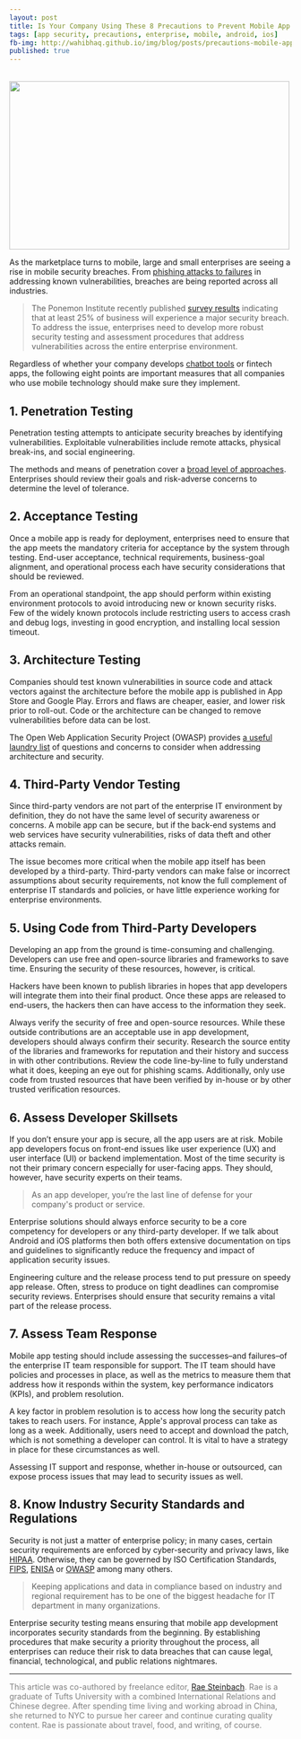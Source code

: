 ```yaml
---
layout: post
title: Is Your Company Using These 8 Precautions to Prevent Mobile App Security Breaches?
tags: [app security, precautions, enterprise, mobile, android, ios]  
fb-img: http://wahibhaq.github.io/img/blog/posts/precautions-mobile-app-security/mobile-fraud.png
published: true
---
```

<br>
<img src="http://wahibhaq.github.io/img/blog/posts/precautions-mobile-app-security/mobile-fraud.png" width="500" height="300" align="center">

As the marketplace turns to mobile, large and small enterprises are seeing a rise in mobile security breaches. From [phishing attacks to failures](https://securityintelligence.com/six-major-data-breach-trends-from-2017/) in addressing known vulnerabilities, breaches are being reported across all industries.

> The Ponemon Institute recently published [survey results](https://www.ibm.com/security/data-breach?ce=ISM0484&ct=SWG&cmp=IBMSocial&cm=h&cr=Security&ccy=US&cm_mc_uid=71186390017615162339055&cm_mc_sid_50200000=1516233905&cm_mc_sid_52640000=1516233905=) indicating that at least 25% of business will experience a major security breach. To address the issue, enterprises need to develop more robust security testing and assessment procedures that address vulnerabilities across the entire enterprise environment. 

Regardless of whether your company develops [chatbot tools](http://snaps.io/chatbotplatform/) or fintech apps, the following eight points are important measures that all companies who use mobile technology should make sure they implement.

## 1. Penetration Testing

Penetration testing attempts to anticipate security breaches by identifying vulnerabilities. Exploitable vulnerabilities include remote attacks, physical break-ins, and social engineering. 

The methods and means of penetration cover a [broad level of approaches](https://www.forbes.com/sites/ericbasu/2013/10/13/what-is-a-penetration-test-and-why-would-i-need-one-for-my-company/#48d46a1518a0). Enterprises should review their goals and risk-adverse concerns to determine the level of tolerance.

## 2. Acceptance Testing

Once a mobile app is ready for deployment, enterprises need to ensure that the app meets the mandatory criteria for acceptance by the system through testing. End-user acceptance, technical requirements, business-goal alignment, and operational process each have security considerations that should be reviewed. 

From an operational standpoint, the app should perform within existing environment protocols to avoid introducing new or known security risks. Few of the widely known protocols include restricting users to access crash and debug logs, investing in good encryption, and installing local session timeout.

## 3. Architecture Testing

Companies should test known vulnerabilities in source code and attack vectors against the architecture before the mobile app is published in App Store and Google Play. Errors and flaws are cheaper, easier, and lower risk prior to roll-out. Code or the architecture can be changed to remove vulnerabilities before data can be lost.

The Open Web Application Security Project (OWASP) provides [a useful laundry list](https://www.owasp.org/index.php/Application_Security_Architecture_Cheat_Sheet) of questions and concerns to consider when addressing architecture and security.

## 4. Third-Party Vendor Testing

Since third-party vendors are not part of the enterprise IT environment by definition, they do not have the same level of security awareness or concerns. A mobile app can be secure, but if the back-end systems and web services have security vulnerabilities, risks of data theft and other attacks remain. 

The issue becomes more critical when the mobile app itself has been developed by a third-party. Third-party vendors can make false or incorrect assumptions about security requirements, not know the full complement of enterprise IT standards and policies, or have little experience working for enterprise environments.

## 5. Using Code from Third-Party Developers

Developing an app from the ground is time-consuming and challenging. Developers can use free and open-source libraries and frameworks to save time. Ensuring the security of these resources, however, is critical. 

Hackers have been known to publish libraries in hopes that app developers will integrate them into their final product. Once these apps are released to end-users, the hackers then can have access to the information they seek. 

Always verify the security of free and open-source resources. While these outside contributions are an acceptable use in app development, developers should always confirm their security. Research the source entity of the libraries and frameworks for reputation and their history and success in with other contributions. Review the code line-by-line to fully understand what it does, keeping an eye out for phishing scams. Additionally, only use code from trusted resources that have been verified by in-house or by other trusted verification resources.

## 6. Assess Developer Skillsets

If you don’t ensure your app is secure, all the app users are at risk. Mobile app developers focus on front-end issues like user experience (UX) and user interface (UI) or backend implementation. Most of the time security is not their primary concern especially for user-facing apps. They should, however, have security experts on their teams. 

> As an app developer, you’re the last line of defense for your company's product or service.

Enterprise solutions should always enforce security to be a core competency for developers or any third-party developer. If we talk about Android and iOS platforms then both offers extensive documentation on tips and guidelines to significantly reduce the frequency and impact of application security issues. 

Engineering culture and the release process tend to put pressure on speedy app release. Often, stress to produce on tight deadlines can compromise security reviews. Enterprises should ensure that security remains a vital part of the release process.

## 7. Assess Team Response

Mobile app testing should include assessing the successes–and failures–of the enterprise IT team responsible for support. The IT team should have policies and processes in place, as well as the metrics to measure them that address how it responds within the system, key performance indicators (KPIs), and problem resolution. 

A key factor in problem resolution is to access how long the security patch takes to reach users. For instance, Apple's approval process can take as long as a week. Additionally, users need to accept and download the patch, which is not something a developer can control. It is vital to have a strategy in place for these circumstances as well. 

Assessing IT support and response, whether in-house or outsourced, can expose process issues that may lead to security issues as well.

## 8. Know Industry Security Standards and Regulations

Security is not just a matter of enterprise policy; in many cases, certain security requirements are enforced by cyber-security and privacy laws, like [HIPAA](https://www.hhs.gov/hipaa/index.html). Otherwise, they can be governed by ISO Certification Standards, [FIPS](http://nvlpubs.nist.gov/nistpubs/FIPS/NIST.FIPS.140-2.pdf), [ENISA](https://www.enisa.europa.eu/topics/standards/standards) or [OWASP](https://www.owasp.org/) among many others. 

> Keeping applications and data in compliance based on industry and regional requirement has to be one of the biggest headache for IT department in many organizations.

Enterprise security testing means ensuring that mobile app development incorporates security standards from the beginning. By establishing procedures that make security a priority throughout the process, all enterprises can reduce their risk to data breaches that can cause legal, financial, technological, and public relations nightmares.

---

<span style="color:grey">This article was co-authored by freelance editor, [Rae Steinbach](https://twitter.com/araesininthesun). Rae is a graduate of Tufts University with a combined International Relations and Chinese degree. After spending time living and working abroad in China, she returned to NYC to pursue her career and continue curating quality content. Rae is passionate about travel, food, and writing, of course.</span>
